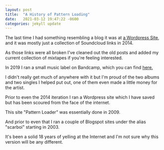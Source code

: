 ```yaml
---
layout: post
title:  "A History of Pattern Loading"
date:   2021-03-12 19:47:22 -0600
categories: jekyll update
---
```

The last time I had something resembling a blog it was at <a href="https://patternloading.wordpress.com">a Wordpress Site</a>, and it was mostly just a collection of Soundcloud links in 2014. 

As those links were all broken I've cleaned out the old posts and added my current collection of mixtapes if you're feeling interested.

In 2019 I ran a small music label on Bandcamp, which you can find <a href="https://patternloading.bandcamp.com/">here.</a> 

I didn't really get much of anywhere with it but I'm proud of the two albums and two singles I helped put out, one of them even made a little money for the artist.

Prior to even the 2014 iteration I ran a Wordpress site which I have saved but has been scoured from the face of the internet.

This site "Pattern Loader" was essentially done in 2009. 

And prior to even that I ran a couple of Blogspot sites under the alias "scarboi" starting in 2003. 

It's been a solid 18 years of yelling at the Internet and I'm not sure why this version will be any different.
